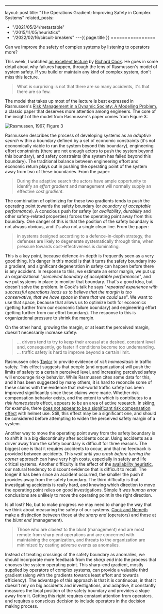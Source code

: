 ---
layout: post
title: "The Operations Gradient: Improving Safety in Complex Systems"
related_posts:
  - "/2021/05/24/metastable"
  - "/2015/11/05/heuristics"
  - "/2022/02/16/circuit-breakers"
---{{ page.title }}
================

<p class="meta">Can we improve the safety of complex systems by listening to operators more?</p>

This week, I watched [an excellent lecture](https://www.youtube.com/watch?v=PGLYEDpNu60&feature=youtu.be) by [Richard Cook](http://www.ctlab.org/Cook.cfm). He goes in some detail about why failures happen, through the lens of Rasmussen's model of system safety. If you build or maintain any kind of complex system, don't miss this lecture.

> What is surprising is not that there are so many accidents, it's that there are so few.

The model that takes up most of the lecture is best expressed in Rasmussen's [Risk Management in a Dynamic Society: A Modelling Problem](http://www.sciencedirect.com/science/article/pii/S0925753597000520), a classic paper that deserves more attention among engineers. The core of the insight of the model from Rasmussen's paper comes from Figure 3:

![Rasmussen, 1997, Figure 3](https://s3.amazonaws.com/mbrooker-blog-images/rasmussen-figure3.png)

Rasmussen describes the process of developing systems as an *adaptive search* within a boundary defined by a set of economic constraints (it's not economically viable to run the system beyond this boundary), engineering effort constraints (there are not enough actors to push the system beyond this boundary), and safety constraints (the system has failed beyond this boundary). The traditional balance between engineering effort and economic return plays out in pushing the operating point of the system away from two of these boundaries. From the paper:

> During the adaptive search the actors have ample opportunity to identify an *effort gradient* and management will normally supply an effective *cost gradient*. 

The combination of optimizing for these two gradients tends to push the operating point towards the safety boundary (or *boundary of acceptable performance*). A conscious push for safety (or *availability*, *durability* and other safety-related properties) forces the operating point away from this boundary. One danger of this is that the position of the safety boundary is not always obvious, and it's also not a single clean line. From the paper:

> in systems designed according to a defence-in-depth strategy, the defenses are likely to degenerate systematically through time, when pressure towards cost-effectiveness is dominating.

This is a key point, because defence-in-depth is frequently seen as a very good thing. It's danger in this model is that it turns the safety boundary into a gradient, and significant degeneration in safety can happen before there is any accident. In response to this, we estimate an error margin, we put up an organizational "*perceived boundary of acceptable performance*", and we put systems in place to monitor that boundary. That's a good idea, but doesn't solve the problem. In Cook's talk he says "*repeated experience with successful operations leads us to believe that the margin is too conservative, that we have space in there that we could use*". We want to use that space, because that allows us to optimize both for economics (getting further from our economic failure boundary) and engineering effort (getting further from our effort boundary). The response to this is organizational pressure to shrink the margin.

On the other hand, growing the margin, or at least the perceived margin, doesn't necessarily increase safety:

> ... drivers tend to try to keep their arousal at a desired, constant level and, consequently, go faster if conditions become too undemanding. ... traffic safety is hard to improve beyond a certain limit.

Rasmussen cites [Taylor](http://www.tandfonline.com/doi/abs/10.1080/00140138108924870?journalCode=terg20#preview) to provide evidence of *risk homeostasis* in traffic safety. This effect suggests that people (and organizations) will push the limits of safety to a certain perceived level, and increasing perceived safety will encourage risky behavior. While Rasmussen cites some data for this, and it has been suggested by many others, it is hard to reconcile some of these claims with the evidence that real-world traffic safety has been improved significantly since these claims were made. Whether risk compensation behavior exists, and the extent to which is contributes to a *risk homeostasis* effect, appears to be an area of active research. In skiing, for example, there [does not appear to be a significant risk compensation effect](http://journals.lww.com/epidem/Fulltext/2012/11000/Does_Risk_Compensation_Undo_the_Protection_of_Ski.35.aspx) with helmet use. Still, this effect may be a significant one, and should be considered before attempting to widen the perceived safety margin of a system.

Another way to move the operating point away from the safety boundary is to shift it in a big discontinuity after accidents occur. Using accidents as a driver away from the safety boundary is difficult for three reasons. The biggest one is that it requires accidents to occur, and that no feedback is provided between accidents. This *wait until you crash before turning the corner* approach can have very high costs, especially in safety and life critical systems. Another difficulty is the effect of the [availability heuristic](http://en.wikipedia.org/wiki/Availability_heuristic), our natural tendency to discount evidence that is difficult to recall. The longer it has been since an accident occurred, the smaller the push it provides away from the safety boundary. The third difficulty is that investigating accidents is really hard, and knowing which direction to move the operating point relies on good investigations. Simple *it was human error* conclusions are unlikely to move the operating point in the right direction.

Is all lost? No, but to make progress we may need to change the way that we think about measuring the safety of our systems. [Cook and Nemeth](http://www.ctlab.org/documents/Cook%20and%20Nemeth-Observations%20of%20the%20Usefulness%20of%20Error.pdf) make a distinction between those at the *sharp end* (operators) and those at the *blunt end* (management).

> Those who are closest to the blunt (management) end are most remote from sharp end operations and are concerned with maintaining the organization, and threats to the organization are minimized by casting adverse events as anomalies.

Instead of treating crossings of the safety boundary as anomalies, we should incorporate more feedback from the *sharp end* into the process that chooses the system operating point. This sharp-end gradient, mostly supplied by operators of complex systems, can provide a valuable third gradient (along with the gradients towards least effort and towards efficiency). The advantage of this approach is that it is continuous, in that it doesn't rely on big accidents and investigations, and adaptive, it constantly measures the local position of the safety boundary and provides a slope away from it. Getting this right requires constant attention from operators, and requires a conscious decision to include operators in the decision making process.